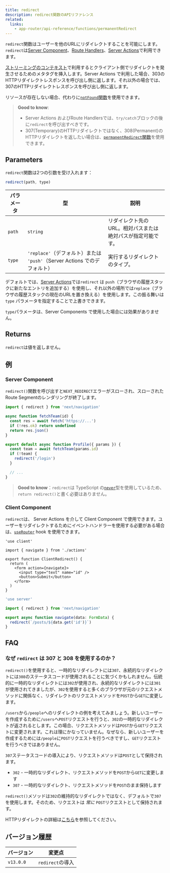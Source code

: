```yaml
---
title: redirect
description: redirect関数のAPIリファレンス
related:
  links:
    - app-router/api-reference/functions/permanentRedirect
---
```


<!-- TODO: fix link to Server Actions -->

`redirect`関数はユーザーを他のURLにリダイレクトすることを可能にします。`redirect`は[Server Component](/docs/app-router/building-your-application/rendering/server-components)、[Route Handlers](/docs/app-router/building-your-application/routing/route-handlers)、[Server Actions](https://nextjs.org/docs/app/building-your-application/data-fetching/server-actions-and-mutations)で利用できます。

[ストリーミングのコンテキスト](/docs/app-router/building-your-application/routing/loading-ui-and-streaming#ストリーミングとは)で利用するとクライアント側でリダイレクトを発生させるためのメタタグを挿入します。Server Actions で利用した場合、303のHTTPリダイレクトレスポンスを呼び出し側に返します。それ以外の場合では、307のHTTPリダイレクトレスポンスを呼び出し側に返します。

リソースが存在しない場合、代わりに[`notFound`関数](/docs/app-router/api-reference/functions/not-found)を使用できます。

> **Good to know**:
>
> - Server Actions およびRoute Handlersでは、`try/catch`ブロックの後に`redirect`を呼び出すべきです。
> - 307(Temporary)のHTTPリダイレクトではなく、308(Permanent)のHTTPリダイレクトを返したい場合は、[`permanentRedirect`関数](/docs/app-router/api-reference/functions/permanentRedirect)を使用できます。

## Parameters

`redirect`関数は2つの引数を受け入れます：

```js
redirect(path, type)
```

| パラメータ | 型                                                                        | 説明                                                        |
| ---------- | ------------------------------------------------------------------------- | ----------------------------------------------------------- |
| `path`     | `string`                                                                  | リダイレクト先のURL。相対パスまたは絶対パスが指定可能です。 |
| `type`     | `'replace'`（デフォルト）または `'push'`（Server Actions でのデフォルト） | 実行するリダイレクトのタイプ。                              |

<!-- textlint-disable -->

<!-- TODO: fix link to Server Actions -->

デフォルトでは、[Server Actions](https://nextjs.org/docs/app/building-your-application/data-fetching/server-actions-and-mutations)では`redirect` は `push`（ブラウザの履歴スタックに新たなエントリを追加する）を使用し、それ以外の場所では`replace`（ブラウザの履歴スタックの現在のURLを置き換える）を使用します。この振る舞いは `type` パラメータを指定することで上書きできます。

<!-- textlint-enable -->

`type`パラメータは、Server Components で使用した場合には効果がありません。

## Returns

`redirect`は値を返しません。

## 例

### Server Component

`redirect()`関数を呼び出すと`NEXT_REDIRECT`エラーがスローされ、スローされたRoute Segmentのレンダリングが終了します。

```jsx title="app/team/[id]/page.js"
import { redirect } from 'next/navigation'

async function fetchTeam(id) {
  const res = await fetch('https://...')
  if (!res.ok) return undefined
  return res.json()
}

export default async function Profile({ params }) {
  const team = await fetchTeam(params.id)
  if (!team) {
    redirect('/login')
  }

  // ...
}
```

> **Good to know**：`redirect`は TypeScript の[`never`](https://www.typescriptlang.org/docs/handbook/2/functions.html#never)型を使用しているため、`return redirect()`と書く必要はありません。

### Client Component

`redirect`は、 Server Actions を介して Client Component で使用できます。ユーザーをリダイレクトするためにイベントハンドラーを使用する必要がある場合は、[`useRouter`](/docs/app-router/api-reference/functions/use-router) hook を使用できます。

```tsx title="app/client-redirect.tsx"
'use client'

import { navigate } from './actions'

export function ClientRedirect() {
  return (
    <form action={navigate}>
      <input type="text" name="id" />
      <button>Submit</button>
    </form>
  )
}
```

```ts title="app/actions.ts"
'use server'

import { redirect } from 'next/navigation'

export async function navigate(data: FormData) {
  redirect(`/posts/${data.get('id')}`)
}
```

## FAQ

### なぜ `redirect` は 307 と 308 を使用するのか？

<!-- textlint-disable -->

`redirect()`を使用すると、一時的なリダイレクトには`307`、永続的なリダイレクトには`308`のステータスコードが使用されることに気づくかもしれません。伝統的に一時的なリダイレクトには`302`が使用され、永続的なリダイレクトには`301`が使用されてきましたが、`302`を使用すると多くのブラウザが元のリクエストメソッドに関係なく、リダイレクトのリクエストメソッドを`POST`から`GET`に変更します。

<!-- textlint-enable -->

`/users`から`/people`へのリダイレクトの例を考えてみましょう。新しいユーザーを作成するために`/users`へ`POST`リクエストを行うと、`302`の一時的なリダイレクトが返されるとします。この場合、リクエストメソッドは`POST`から`GET`リクエストに変更されます。これは理にかなっていません。なぜなら、新しいユーザーを作成するためには`/people`に`POST`リクエストを行うべきですし、`GET`リクエストを行うべきではありません。

`307`ステータスコードの導入により、リクエストメソッドは`POST`として保持されます。

- `302` - 一時的なリダイレクト、リクエストメソッドを`POST`から`GET`に変更します
- `307` - 一時的なリダイレクト、リクエストメソッドを`POST`のまま保持します

`redirect()`メソッドは`302`の維持的なリダイレクトではなく、デフォルトで`307`を使用します。そのため、リクエストは _常に_ `POST`リクエストとして保持されます。

HTTPリダイレクトの詳細は[こちら](https://developer.mozilla.org/docs/Web/HTTP/Redirections)を参照してください。

## バージョン履歴

| バージョン | 変更点           |
| ---------- | ---------------- |
| `v13.0.0`  | `redirect`の導入 |
